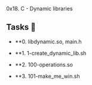0x18. C - Dynamic libraries

## Tasks :page_with_curl:

* **0. libdynamic.so, main.h

* **1. 1-create_dynamic_lib.sh

* **2. 100-operations.so

* **3. 101-make_me_win.sh